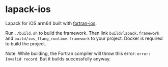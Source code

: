 # lapack-ios

Lapack for iOS arm64 built with [fortran-ios](https://github.com/ColdGrub1384/fortran-ios).

Run `./build.sh` to build the framework. Then link `build/lapack.framework` and `build/ios_flang_runtime.framework` to your project.
Docker is required to build the project.

Note: While building, the Fortran compiler will throw this error: `error: Invalid record`. But it builds successfully anyway.
